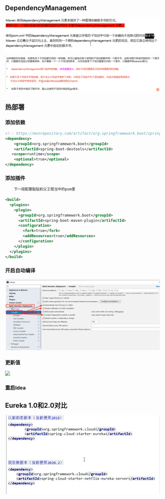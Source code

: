 ## DependencyManagement

![image-20201012211107596](./images/dependencyManagement.png)

![](./images/2.png)

## 热部署

### 添加依赖

```xml
<!-- https://mvnrepository.com/artifact/org.springframework.boot/spring-boot-devtools -->
<dependency>
    <groupId>org.springframework.boot</groupId>
    <artifactId>spring-boot-devtools</artifactId>
   <scope>runtime</scope>
    <optional>true</optional>
</dependency>
```

### 添加插件

```xml
	下一段配置黏贴到父工程当中的pom里
 
<build>
  <plugins>
    <plugin>
      <groupId>org.springframework.boot</groupId>
      <artifactId>spring-boot-maven-plugin</artifactId>
      <configuration>
        <fork>true</fork>
        <addResources>true</addResources>
      </configuration>
    </plugin>
  </plugins>
</build>
```

### 开启自动编译

![](./images/enableauocompail.jpg)

### 更新值

![](C:\Users\西门小狼狗\AppData\Roaming\Typora\typora-user-images\image-20201012212031499.png)

### 重启Idea

## Eureka 1.0和2.0对比
![](./images/3.jpg)
